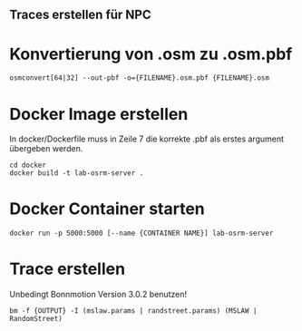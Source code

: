 ## Traces erstellen für NPC

# Konvertierung von .osm zu .osm.pbf

```
osmconvert[64|32] --out-pbf -o={FILENAME}.osm.pbf {FILENAME}.osm
```

# Docker Image erstellen

In docker/Dockerfile muss in Zeile 7 die korrekte .pbf als erstes argument
übergeben werden.

```
cd docker
docker build -t lab-osrm-server .
```

# Docker Container starten

```
docker run -p 5000:5000 [--name {CONTAINER NAME}] lab-osrm-server
```

# Trace erstellen

Unbedingt Bonnmotion Version 3.0.2 benutzen!

```
bm -f {OUTPUT} -I (mslaw.params | randstreet.params) (MSLAW | RandomStreet)
```
